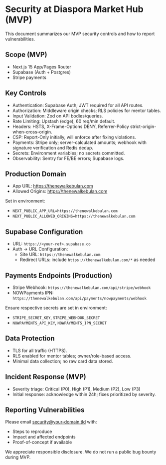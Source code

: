 # Security at Diaspora Market Hub (MVP)

This document summarizes our MVP security controls and how to report vulnerabilities.

## Scope (MVP)
- Next.js 15 App/Pages Router
- Supabase (Auth + Postgres)
- Stripe payments

## Key Controls
- Authentication: Supabase Auth; JWT required for all API routes.
- Authorization: Middleware origin checks; RLS policies for mentor tables.
- Input Validation: Zod on API bodies/queries.
- Rate Limiting: Upstash (edge), 60 req/min default.
- Headers: HSTS, X-Frame-Options DENY, Referrer-Policy strict-origin-when-cross-origin.
- CSP: Report-Only initially, will enforce after fixing violations.
- Payments: Stripe only; server-calculated amounts; webhook with signature verification and Redis dedup.
- Secrets: Environment variables; no secrets committed.
- Observability: Sentry for FE/BE errors; Supabase logs.

## Production Domain
- App URL: https://thenewalkebulan.com
- Allowed Origins: https://thenewalkebulan.com

Set in environment:
- `NEXT_PUBLIC_APP_URL=https://thenewalkebulan.com`
- `NEXT_PUBLIC_ALLOWED_ORIGINS=https://thenewalkebulan.com`

## Supabase Configuration
- URL: `https://<your-ref>.supabase.co`
- Auth → URL Configuration:
  - Site URL: `https://thenewalkebulan.com`
  - Redirect URLs: include `https://thenewalkebulan.com/*` as needed

## Payments Endpoints (Production)
- Stripe Webhook: `https://thenewalkebulan.com/api/stripe/webhook`
- NOWPayments IPN: `https://thenewalkebulan.com/api/payments/nowpayments/webhook`

Ensure respective secrets are set in environment:
- `STRIPE_SECRET_KEY`, `STRIPE_WEBHOOK_SECRET`
- `NOWPAYMENTS_API_KEY`, `NOWPAYMENTS_IPN_SECRET`

## Data Protection
- TLS for all traffic (HTTPS).
- RLS enabled for mentor tables; owner/role-based access.
- Minimal data collection; no raw card data stored.

## Incident Response (MVP)
- Severity triage: Critical (P0), High (P1), Medium (P2), Low (P3)
- Initial response: acknowledge within 24h; fixes prioritized by severity.

## Reporting Vulnerabilities
Please email security@your-domain.tld with:
- Steps to reproduce
- Impact and affected endpoints
- Proof-of-concept if available

We appreciate responsible disclosure. We do not run a public bug bounty during MVP.
